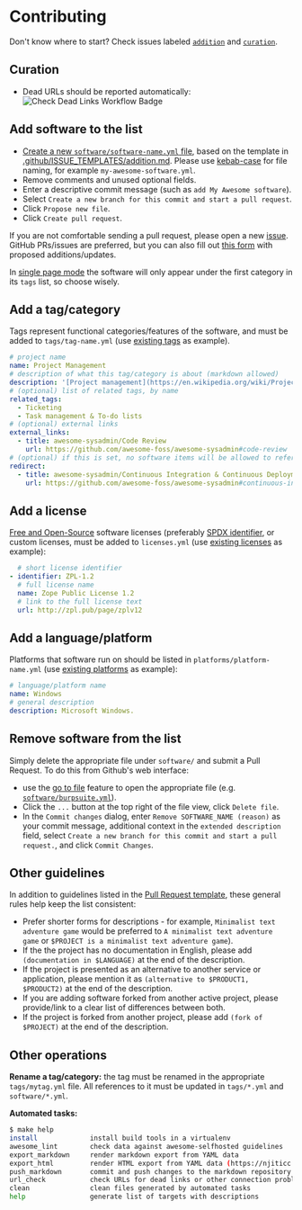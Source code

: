 # Contributing

Don't know where to start? Check issues labeled [`addition`](https://github.com/njiticc/awesome-nicc/issues?q=is%3Aissue+is%3Aopen+label%3A%22curation%22) and [`curation`](https://github.com/njiticc/awesome-nicc/issues?q=is%3Aissue+is%3Aopen+label%3Acuration).

## Curation

- Dead URLs should be reported automatically: ![Check Dead Links Workflow Badge](https://github.com/njiticc/awesome-nicc/actions/workflows/check-dead-links.yml/badge.svg)

## Add software to the list

- [Create a new `software/software-name.yml` file](https://github.com/njiticc/awesome-nicc/new/main/software), based on the template in [.github/ISSUE_TEMPLATES/addition.md](.github/ISSUE_TEMPLATE/addition.md). Please use [kebab-case](https://en.wikipedia.org/wiki/Letter_case#Kebab_case) for file naming, for example `my-awesome-software.yml`.
- Remove comments and unused optional fields.
- Enter a descriptive commit message (such as `add My Awesome software`).
- Select `Create a new branch for this commit and start a pull request`.
- Click `Propose new file`.
- Click `Create pull request`.

If you are not comfortable sending a pull request, please open a new [issue](https://github.com/njiticc/awesome-nicc/issues). GitHub PRs/issues are preferred, but you can also fill out [this form](https://docs.google.com/forms/d/e/1FAIpQLSf0Ei-qFK1F3cJ91sOXAK-Nwewf-mNLTqBV2GqShCmRu0zyUg/viewform?usp=sf_link) with proposed additions/updates.

In [single page mode](https://github.com/njiticc/awesome-nicc) the software will only appear under the first category in its `tags` list, so choose wisely.

## Add a tag/category

Tags represent functional categories/features of the software, and must be added to `tags/tag-name.yml` (use [existing tags](tags/) as example).

```yaml
# project name
name: Project Management
# description of what this tag/category is about (markdown allowed)
description: '[Project management](https://en.wikipedia.org/wiki/Project_management) is the process of leading the work of a team to achieve all project goals within the given constraints.'
# (optional) list of related tags, by name
related_tags:
  - Ticketing
  - Task management & To-do lists
# (optional) external links
external_links:
  - title: awesome-sysadmin/Code Review
    url: https://github.com/awesome-foss/awesome-sysadmin#code-review
# (optional) if this is set, no software items will be allowed to reference this tag, and the page will display a block asking to visit these links instead
redirect:
  - title: awesome-sysadmin/Continuous Integration & Continuous Deployment
    url: https://github.com/awesome-foss/awesome-sysadmin#continuous-integration--continuous-deployment

```

## Add a license

[Free and Open-Source](https://en.wikipedia.org/wiki/Free_and_open-source_software) software licenses (preferably [SPDX identifier](https://spdx.org/licenses/), or custom licenses, must be added to `licenses.yml` (use [existing licenses](licenses.yml) as example):

```yaml
  # short license identifier
- identifier: ZPL-1.2
  # full license name
  name: Zope Public License 1.2
  # link to the full license text
  url: http://zpl.pub/page/zplv12
```

## Add a language/platform

Platforms that software run on should be listed in `platforms/platform-name.yml` (use [existing platforms](platforms/) as example):

```yaml
# language/platform name
name: Windows
# general description
description: Microsoft Windows.
```

## Remove software from the list

Simply delete the appropriate file under `software/` and submit a Pull Request.
To do this from Github's web interface:

- use the [go to file](https://github.com/njiticc/awesome-nicc?search=1) feature to open the appropriate file (e.g. [`software/burpsuite.yml`](https://github.com/njiticc/awesome-nicc/blob/main/software/burpsuite.yml)).
- Click the `...` button at the top right of the file view, click `Delete file`.
- In the `Commit changes` dialog, enter `Remove SOFTWARE_NAME (reason)` as your commit message, additional context in the `extended description` field, select `Create a new branch for this commit and start a pull request.`, and click `Commit Changes`.

## Other guidelines

In addition to guidelines listed in the [Pull Request template](.github/PULL_REQUEST_TEMPLATE.md), these general rules help keep the list consistent:

- Prefer shorter forms for descriptions - for example, `Minimalist text adventure game` would be preferred to `A minimalist text adventure game` or `$PROJECT is a minimalist text adventure game`).
- If the the project has no documentation in English, please add `(documentation in $LANGUAGE)` at the end of the description.
- If the project is presented as an alternative to another service or application, please mention it as `(alternative to $PRODUCT1, $PRODUCT2)` at the end of the description.
- If you are adding software forked from another active project, please provide/link to a clear list of differences between both.
- If the project is forked from another project, please add `(fork of $PROJECT)` at the end of the description.

## Other operations

**Rename a tag/category:** the tag must be renamed in the appropriate `tags/mytag.yml` file. All references to it must be updated in `tags/*.yml` and `software/*.yml`.

**Automated tasks:**

```bash
$ make help
install             install build tools in a virtualenv
awesome_lint        check data against awesome-selfhosted guidelines
export_markdown     render markdown export from YAML data
export_html         render HTML export from YAML data (https://njiticc.github.io/awesome-nicc)
push_markdown       commit and push changes to the markdown repository
url_check           check URLs for dead links or other connection problems
clean               clean files generated by automated tasks
help                generate list of targets with descriptions
```
